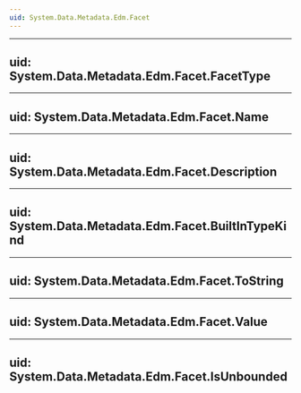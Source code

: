 ```yaml
---
uid: System.Data.Metadata.Edm.Facet
---
```


---
uid: System.Data.Metadata.Edm.Facet.FacetType
---

---
uid: System.Data.Metadata.Edm.Facet.Name
---

---
uid: System.Data.Metadata.Edm.Facet.Description
---

---
uid: System.Data.Metadata.Edm.Facet.BuiltInTypeKind
---

---
uid: System.Data.Metadata.Edm.Facet.ToString
---

---
uid: System.Data.Metadata.Edm.Facet.Value
---

---
uid: System.Data.Metadata.Edm.Facet.IsUnbounded
---
